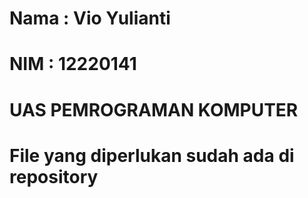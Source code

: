 # Nama : Vio Yulianti
# NIM  : 12220141
# UAS PEMROGRAMAN KOMPUTER

# File yang diperlukan sudah ada di repository
